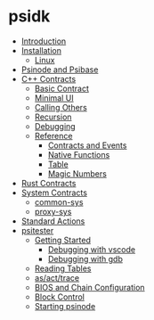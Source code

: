 # psidk

- [Introduction](README.md)
- [Installation]()
  - [Linux](linux.md)
- [Psinode and Psibase](psibase/README.md)
- [C++ Contracts]()
  - [Basic Contract](cpp-contract/basic/README.md)
  - [Minimal UI](cpp-contract/minimal-ui/README.md)
  - [Calling Others](cpp-contract/calling/README.md)
  - [Recursion]()
  - [Debugging]()
  - [Reference]()
    - [Contracts and Events](cpp-contract/reference/contracts-events.md)
    - [Native Functions](cpp-contract/reference/native-functions.md)
    - [Table](cpp-contract/reference/table.md)
    - [Magic Numbers](cpp-contract/reference/magic-numbers.md)
- [Rust Contracts]()
- [System Contracts]()
  - [common-sys](system-contract/common-sys/README.md)
  - [proxy-sys](system-contract/proxy-sys/README.md)
- [Standard Actions](standards/actions.md)
- [psitester]()
  - [Getting Started]()
    - [Debugging with vscode]()
    - [Debugging with gdb]()
  - [Reading Tables]()
  - [as/act/trace]()
  - [BIOS and Chain Configuration]()
  - [Block Control]()
  - [Starting psinode]()
